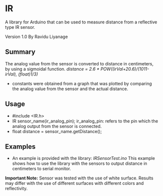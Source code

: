 # IR
A library for Arduino that can be used to measure distance from a reflective type IR sensor.

Version 1.0
By Ravidu Liyanage

## Summary
The analog value from the sensor is converted to distance in centimeters, by using a sigmoidal function.
*distance = 2.6 * POW((irVal+20.6)/(1011-irVal), (float)1/3)*
- constants were obtained from a graph that was plotted by comparing the analog value from the sensor and the actual distance.

## Usage
- #include <IR.h>
- IR sensor_name(ir_analog_pin);
  ir_analog_pin: refers to the pin which the analog output from the sensor is connected.
- float distance = sensor_name.getDistance();

## Examples
- An example is provided with the library:
_IRSensorTest.ino_
This example shows how to use the library with the sensors to output distance in centimeters to serial monitor.

**Important Note:** Sensor was tested with the use of white surface. Results may differ with the use of different surfaces with different colors and reflectivity.
